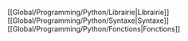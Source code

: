 [[Global/Programming/Python/Librairie|Librairie]]
[[Global/Programming/Python/Syntaxe|Syntaxe]]
[[Global/Programming/Python/Fonctions|Fonctions]]